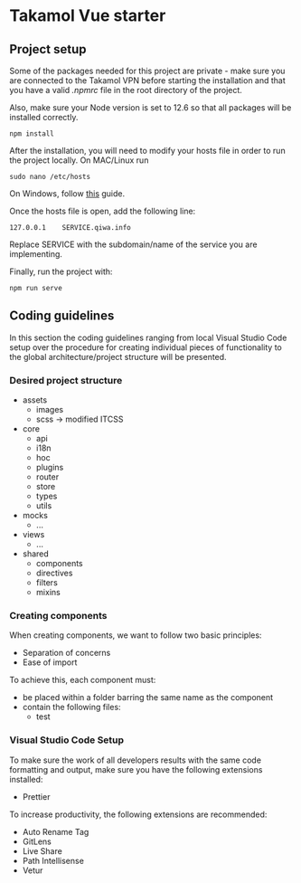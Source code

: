 # Takamol Vue starter

## Project setup

Some of the packages needed for this project are private - make sure you are connected to the Takamol VPN before starting the installation and that you have a valid _.npmrc_ file in the root directory of the project.

Also, make sure your Node version is set to 12.6 so that all packages will be installed correctly.

```
npm install
```

After the installation, you will need to modify your hosts file in order to run the project locally. On MAC/Linux run

```
sudo nano /etc/hosts
```

On Windows, follow [this](https://docs.rackspace.com/support/how-to/modify-your-hosts-file/) guide.

Once the hosts file is open, add the following line:

```
127.0.0.1    SERVICE.qiwa.info
```

Replace SERVICE with the subdomain/name of the service you are implementing.

Finally, run the project with:

```
npm run serve
```

## Coding guidelines

In this section the coding guidelines ranging from local Visual Studio Code setup over the procedure for creating individual pieces of functionality to the global architecture/project structure will be presented.

### Desired project structure

-   assets
    -   images
    -   scss &#8594; modified ITCSS
-   core
    -   api
    -   i18n
    -   hoc
    -   plugins
    -   router
    -   store
    -   types
    -   utils
-   mocks
    -   ...
-   views
    -   ...
-   shared
    -   components
    -   directives
    -   filters
    -   mixins

### Creating components

When creating components, we want to follow two basic principles:

-   Separation of concerns
-   Ease of import

To achieve this, each component must:

-   be placed within a folder barring the same name as the component
-   contain the following files:
    -   test

### Visual Studio Code Setup

To make sure the work of all developers results with the same code formatting and output, make sure you have the following extensions installed:

-   Prettier

To increase productivity, the following extensions are recommended:

-   Auto Rename Tag
-   GitLens
-   Live Share
-   Path Intellisense
-   Vetur
